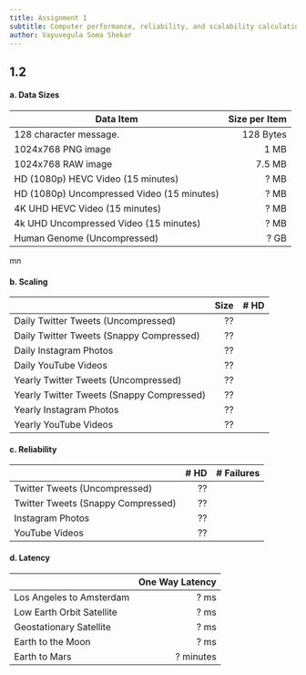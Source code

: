 ```yaml
---
title: Assignment 1
subtitle: Computer performance, reliability, and scalability calculation
author: Vayuvegula Soma Shekar
---
```


## 1.2 

#### a. Data Sizes

| Data Item                                  | Size per Item | 
|--------------------------------------------|--------------:|
| 128 character message.                     | 128 Bytes       |
| 1024x768 PNG image                         | 1 MB          |
| 1024x768 RAW image                         | 7.5 MB          | 
| HD (1080p) HEVC Video (15 minutes)         | ? MB          |
| HD (1080p) Uncompressed Video (15 minutes) | ? MB          |
| 4K UHD HEVC Video (15 minutes)             | ? MB          |
| 4k UHD Uncompressed Video (15 minutes)     | ? MB          |
| Human Genome (Uncompressed)                | ? GB          |

mn

#### b. Scaling

|                                           | Size     | # HD | 
|-------------------------------------------|---------:|-----:|
| Daily Twitter Tweets (Uncompressed)       | ??       |      |
| Daily Twitter Tweets (Snappy Compressed)  | ??       |      |
| Daily Instagram Photos                    | ??       |      |
| Daily YouTube Videos                      | ??       |      |
| Yearly Twitter Tweets (Uncompressed)      | ??       |      |
| Yearly Twitter Tweets (Snappy Compressed) | ??       |      |
| Yearly Instagram Photos                   | ??       |      |
| Yearly YouTube Videos                     | ??       |      |

#### c. Reliability
|                                    | # HD | # Failures |
|------------------------------------|-----:|-----------:|
| Twitter Tweets (Uncompressed)      | ??   |            |
| Twitter Tweets (Snappy Compressed) | ??   |            |
| Instagram Photos                   | ??   |            |
| YouTube Videos                     | ??   |            |

#### d. Latency

|                           | One Way Latency      |
|---------------------------|---------------------:|
| Los Angeles to Amsterdam  | ? ms                 |
| Low Earth Orbit Satellite | ? ms                 |
| Geostationary Satellite   | ? ms                 |
| Earth to the Moon         | ? ms                 |
| Earth to Mars             | ? minutes            | 
